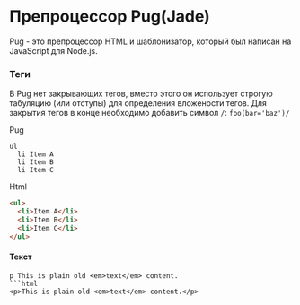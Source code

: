 # Препроцессор Pug(Jade)
Pug - это препроцессор HTML и шаблонизатор, который был написан на JavaScript для Node.js.

### Теги
В Pug нет закрывающих тегов, вместо этого он использует строгую табуляцию (или отступы) для определения вложености тегов.
Для закрытия тегов в конце необходимо добавить символ `/`: `foo(bar='baz')/`

Pug
```pug
ul
  li Item A
  li Item B
  li Item C
```
Html
```html
<ul>
  <li>Item A</li>
  <li>Item B</li>
  <li>Item C</li>
</ul>
````

#### Текст

```pug
p This is plain old <em>text</em> content.
```html
<p>This is plain old <em>text</em> content.</p>
